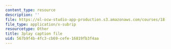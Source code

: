 ```yaml
---
content_type: resource
description: ''
file: https://ol-ocw-studio-app-production.s3.amazonaws.com/courses/18-01sc-single-variable-calculus-fall-2010/567b9f4b4fc3cb69cefe16819fb3f4aa_BGE3wb7H2PA.srt
file_type: application/x-subrip
resourcetype: Other
title: 3play caption file
uid: 567b9f4b-4fc3-cb69-cefe-16819fb3f4aa
---
```

